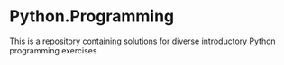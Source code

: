 # Python.Programming
This is a repository containing solutions for diverse introductory Python programming exercises
